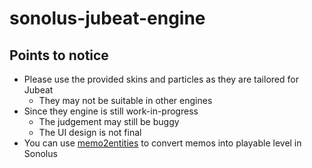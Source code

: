 # sonolus-jubeat-engine

## Points to notice
- Please use the provided skins and particles as they are tailored for Jubeat
  - They may not be suitable in other engines
- Since they engine is still work-in-progress
  - The judgement may still be buggy
  - The UI design is not final
- You can use [memo2entities](https://github.com/LeptailurusServal/memo2entities/releases) to convert memos into playable level in Sonolus
